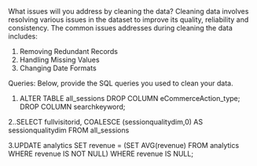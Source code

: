 What issues will you address by cleaning the data?
Cleaning data involves resolving various issues in the dataset to improve its quality, reliability and consistency.
The common issues addresses during cleaning the data includes:

1. Removing Redundant Records
2. Handling Missing Values
3. Changing Date Formats
     




Queries:
Below, provide the SQL queries you used to clean your data.

1. ALTER TABLE all_sessions
  DROP COLUMN eCommerceAction_type;
  DROP COLUMN searchkeyword;

2..SELECT 
      fullvisitorid,
	  COALESCE (sessionqualitydim,0) AS sessionqualitydim
FROM all_sessions

3.UPDATE analytics
SET revenue = (SET AVG(revenue)
			  FROM analytics
			  WHERE revenue IS NOT NULL)
WHERE revenue IS NULL;
